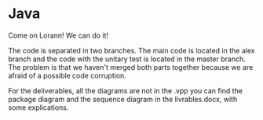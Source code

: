 # Java
Come on Lorann! We can do it!

The code is separated in two branches. The main code is located in the alex branch and the code with the unitary test is located in the master branch. The problem is that we haven't merged both parts together because we are afraid of a possible code corruption.

For the deliverables, all the diagrams are not in the .vpp you can find the package diagram and the sequence diagram in the livrables.docx, with some explications.
